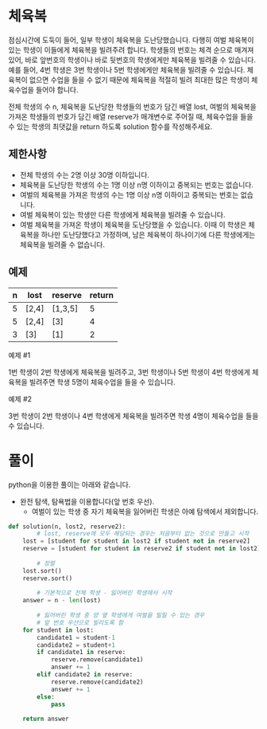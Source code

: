 # 체육복

점심시간에 도둑이 들어, 일부 학생이 체육복을 도난당했습니다. 다행히 여벌 체육복이 있는 학생이 이들에게 체육복을 빌려주려 합니다. 학생들의 번호는 체격 순으로 매겨져 있어, 바로 앞번호의 학생이나 바로 뒷번호의 학생에게만 체육복을 빌려줄 수 있습니다. 예를 들어, 4번 학생은 3번 학생이나 5번 학생에게만 체육복을 빌려줄 수 있습니다. 체육복이 없으면 수업을 들을 수 없기 때문에 체육복을 적절히 빌려 최대한 많은 학생이 체육수업을 들어야 합니다.

전체 학생의 수 n, 체육복을 도난당한 학생들의 번호가 담긴 배열 lost, 여벌의 체육복을 가져온 학생들의 번호가 담긴 배열 reserve가 매개변수로 주어질 때, 체육수업을 들을 수 있는 학생의 최댓값을 return 하도록 solution 함수를 작성해주세요.

## 제한사항

- 전체 학생의 수는 2명 이상 30명 이하입니다.
- 체육복을 도난당한 학생의 수는 1명 이상 n명 이하이고 중복되는 번호는 없습니다.
- 여벌의 체육복을 가져온 학생의 수는 1명 이상 n명 이하이고 중복되는 번호는 없습니다.
- 여벌 체육복이 있는 학생만 다른 학생에게 체육복을 빌려줄 수 있습니다.
- 여벌 체육복을 가져온 학생이 체육복을 도난당했을 수 있습니다. 이때 이 학생은 체육복을 하나만 도난당했다고 가정하며, 남은 체육복이 하나이기에 다른 학생에게는 체육복을 빌려줄 수 없습니다.

## 예제

| n | lost | reserve | return |
| - | - | - | - |
| 5 | [2,4] | [1,3,5] | 5 |
| 5 | [2,4] | [3] | 4 |
| 3 | [3] | [1] | 2 |

예제 #1

1번 학생이 2번 학생에게 체육복을 빌려주고, 3번 학생이나 5번 학생이 4번 학생에게 체육복을 빌려주면 학생 5명이 체육수업을 들을 수 있습니다.

예제 #2

3번 학생이 2번 학생이나 4번 학생에게 체육복을 빌려주면 학생 4명이 체육수업을 들을 수 있습니다.

# 풀이

python을 이용한 풀이는 아래와 같습니다.

- 완전 탐색, 탐욕법을 이용합니다(앞 번호 우선).
    - 여벌이 있는 학생 중 자기 체육복을 잃어버린 학생은 아예 탐색에서 제외합니다.

```python
def solution(n, lost2, reserve2):
		# lost, reserve에 모두 해당되는 경우는 처음부터 없는 것으로 만들고 시작
    lost = [student for student in lost2 if student not in reserve2]
    reserve = [student for student in reserve2 if student not in lost2]
    
		# 정렬
    lost.sort()
    reserve.sort()
    
		# 기본적으로 전체 학생 - 잃어버린 학생에서 시작
    answer = n - len(lost)
    
		# 잃어버린 학생 중 양 옆 학생에게 여벌을 빌릴 수 있는 경우
		# 앞 번호 우선으로 빌리도록 함
    for student in lost:
        candidate1 = student-1
        candidate2 = student+1
        if candidate1 in reserve:
            reserve.remove(candidate1)
            answer += 1
        elif candidate2 in reserve:
            reserve.remove(candidate2)
            answer += 1
        else:
            pass
        
    return answer
```
